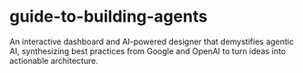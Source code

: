 # guide-to-building-agents
An interactive dashboard and AI-powered designer that demystifies agentic AI, synthesizing best practices from Google and OpenAI to turn ideas into actionable architecture.

